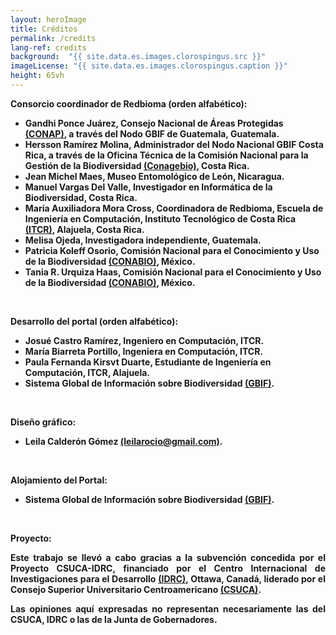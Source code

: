 ```yaml
---
layout: heroImage
title: Créditos
permalink: /credits
lang-ref: credits
background:  "{{ site.data.es.images.clorospingus.src }}"
imageLicense: "{{ site.data.es.images.clorospingus.caption }}"
height: 65vh
---
```


<b>Consorcio coordinador de Redbioma (orden alfabético):<b>
<ul>
    <li>Gandhi Ponce Juárez, Consejo Nacional de Áreas Protegidas <a href="https://conap.gob.gt/">(CONAP)</a>, a través del Nodo GBIF de Guatemala, Guatemala.</li>
    <li>Hersson Ramírez Molina, Administrador del Nodo Nacional GBIF Costa Rica, a través de la Oficina Técnica de la Comisión Nacional para la Gestión de la Biodiversidad <a href="https://www.conagebio.go.cr/">(Conagebio)</a>, Costa Rica.</li>
    <li>Jean Michel Maes, Museo Entomológico de León, Nicaragua.</li>
    <li>Manuel Vargas Del Valle, Investigador en Informática de la Biodiversidad, Costa Rica.</li>
    <li>María Auxiliadora Mora Cross, Coordinadora de Redbioma, Escuela de Ingeniería en Computación, Instituto Tecnológico de Costa Rica <a href="https://www.tec.ac.cr/">(ITCR)</a>, Alajuela, Costa Rica.</li>
    <li>Melisa Ojeda, Investigadora independiente, Guatemala.</li>
    <li>Patricia Koleff Osorio, Comisión Nacional para el Conocimiento y Uso de la Biodiversidad <a href="https://www.gob.mx/conabio">(CONABIO)</a>, México.</li>
    <li>Tania R. Urquiza Haas, Comisión Nacional para el Conocimiento y Uso de la Biodiversidad <a href="https://www.gob.mx/conabio">(CONABIO)</a>, México.</li>
</ul>
<br>

<b>Desarrollo del portal (orden alfabético):<b>
<ul>
    <li>Josué Castro Ramírez, Ingeniero en Computación, ITCR.</li>
    <li>María Biarreta Portillo, Ingeniera en Computación, ITCR.</li>
    <li>Paula Fernanda Kirsvt Duarte, Estudiante de Ingeniería en Computación, ITCR, Alajuela.</li>
    <li>Sistema Global de Información sobre Biodiversidad <a href="https://www.gbif.org/">(GBIF)</a>.</li>
</ul>
<br>

<b>Diseño gráfico:<b>
<ul>
    <li>Leila Calderón Gómez <a href="mailto:leilarocio@gmail.com">(leilarocio@gmail.com)</a>.</li>
</ul>
<br>

<b>Alojamiento del Portal:<b>
<ul>
    <li>Sistema Global de Información sobre Biodiversidad <a href="https://www.gbif.org/">(GBIF)</a>.</li>
</ul>
<br>

<b>Proyecto:<b>
<div style="text-align: justify">
<p>Este trabajo se llevó a cabo gracias a la subvención concedida por el Proyecto CSUCA-IDRC, financiado por el Centro Internacional de Investigaciones para el Desarrollo <a href="https://idrc-crdi.ca/es">(IDRC)</a>, Ottawa, Canadá, liderado por el Consejo Superior Universitario Centroamericano <a href="https://pridca.csuca.org/">(CSUCA)</a>.</p>
<p>Las opiniones aquí expresadas no representan necesariamente las del CSUCA, IDRC o las de la Junta de Gobernadores.</p>
</div>

